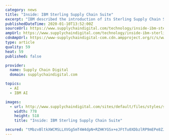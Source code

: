 ```yaml
---
category: news
title: "Inside: IBM Sterling Supply Chain Suite"
excerpt: "IBM described the introduction of its Sterling Supply Chain Suite as “an integrated supply chain suite, embedded with Watson AI and IBM Blockchain and open to developers, to help organisations make their supply chains smarter, more efficient and better able to make decisions to adjust to disruptions and opportunities in an era when ..."
publishedDateTime: 2020-01-10T13:52:00Z
sourceUrl: https://www.supplychaindigital.com/technology/inside-ibm-sterling-supply-chain-suite
ampUrl: https://www.supplychaindigital.com/technology/inside-ibm-sterling-supply-chain-suite?amp
cdnAmpUrl: https://www-supplychaindigital-com.cdn.ampproject.org/c/s/www.supplychaindigital.com/technology/inside-ibm-sterling-supply-chain-suite?amp
type: article
quality: 59
heat: 59
published: false

provider:
  name: Supply Chain Digital
  domain: supplychaindigital.com

topics:
  - AI
  - IBM AI

images:
  - url: http://www.supplychaindigital.com/sites/default/files/styles/slider_detail/public/topic/image/GettyImages-1088950364%20%281%29.jpg?itok=QrgtHVc6
    width: 778
    height: 518
    title: "Inside: IBM Sterling Supply Chain Suite"

secured: "tMbzvBltkXWCMSLLXVGg5mT4W4dpN+RZHKYGSx+eJFtTu0XDbzlRP9mEPe8ZJS2iHgEdSqG3kRGKexs6LausofWO4/BOjZVVlV6JAQ5mzmu0cny72VmW7B8Gt2gYY1o0Z2WzCGAENbN3DCzF7/0803KVNDuC3/YTJ5MxF2sWgYHRMrVtZttT2WbujwR7t67qu79Bw+A71TA1N1uW4rU1dZTDk2zHufR9T3PRS9HUb+V7noNoBM6B7Pv4J8LPuiZqxj+VJgxiNSGyuEbvkdGHEpQDq3Q8KI3Wudo2Lv50Ayw=;DYYvSvLONkylofhH8PIGBg=="
---
```


